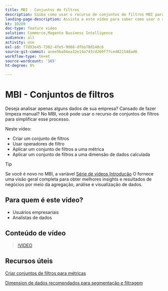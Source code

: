 ```yaml
---
title: MBI - Conjuntos de filtros
description: Saiba como usar o recurso de conjuntos de filtros MBI para simplificar os relatórios de dados comerciais do Adobe Commerce e do Magento Open Source.
landing-page-description: Assista a este vídeo para saber como usar o recurso de conjuntos de filtros MBI para simplificar os relatórios de dados comerciais.
kt: 10289
doc-type: feature video
solution: Commerce,Magento Business Intelligence
audience: all
activity: use
exl-id: f7d93e45-7382-4fe5-9088-dfba78d148c6
source-git-commit: acee5ba84ea32e14a743cd269f77ced821548ad6
workflow-type: tm+mt
source-wordcount: '165'
ht-degree: 0%

---
```


# MBI - Conjuntos de filtros

Deseja analisar apenas alguns dados de sua empresa? Cansado de fazer limpeza manual? No MBI, você pode usar o recurso de conjuntos de filtros para simplificar esse processo.

Neste vídeo:

- Criar um conjunto de filtros
- Usar operadores de filtro
- Aplicar um conjunto de filtros a uma métrica
- Aplicar um conjunto de filtros a uma dimensão de dados calculada

>[!TIP]
>
>Se você é novo no MBI, a variável [Série de vídeos Introdução](1-overview.md) O fornece uma visão geral completa para obter melhores insights e resultados de negócios por meio da agregação, análise e visualização de dados.

## Para quem é este vídeo?

- Usuários empresariais
- Analistas de dados

## Conteúdo de vídeo

>[!VIDEO](https://video.tv.adobe.com/v/342408?quality=12&learn=on)

## Recursos úteis

[Criar conjuntos de filtros para métricas](https://docs.magento.com/mbi/data-user/reports/ess-manage-data-filters.html)

[Dimension de dados recomendados para segmentação e filtragem](https://docs.magento.com/mbi/best-practices/segment-filter.html)
